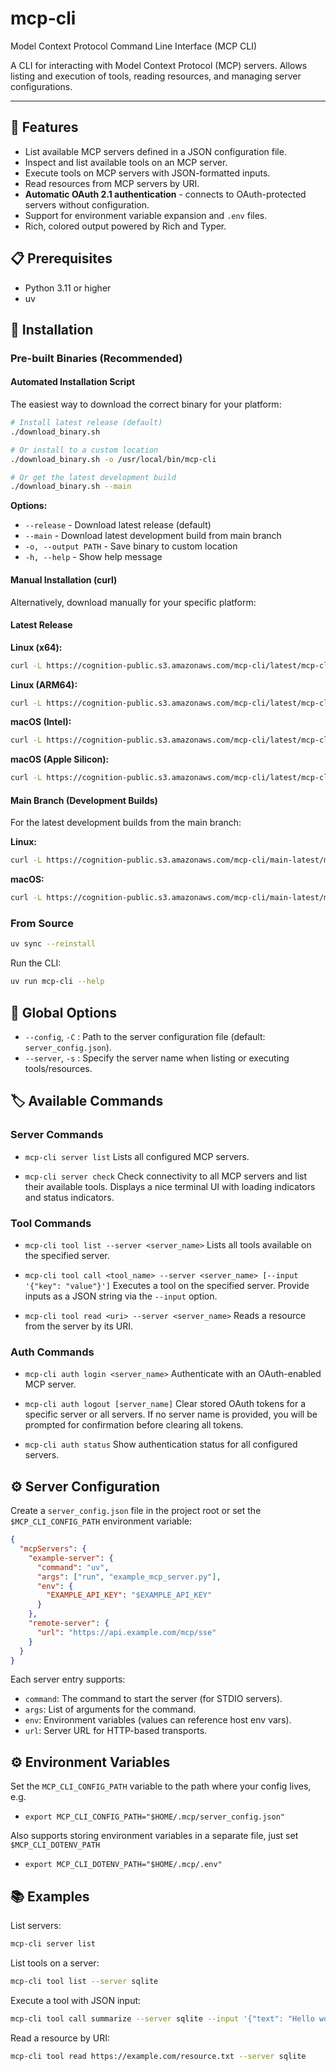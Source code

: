 # mcp-cli

Model Context Protocol Command Line Interface (MCP CLI)

A CLI for interacting with Model Context Protocol (MCP) servers. Allows listing and execution of tools, reading resources, and managing server configurations.

---

## 🌟 Features

- List available MCP servers defined in a JSON configuration file.
- Inspect and list available tools on an MCP server.
- Execute tools on MCP servers with JSON-formatted inputs.
- Read resources from MCP servers by URI.
- **Automatic OAuth 2.1 authentication** - connects to OAuth-protected servers without configuration.
- Support for environment variable expansion and `.env` files.
- Rich, colored output powered by Rich and Typer.

## 📋 Prerequisites

- Python 3.11 or higher
- uv

## 🚀 Installation

### Pre-built Binaries (Recommended)

#### Automated Installation Script

The easiest way to download the correct binary for your platform:

```bash
# Install latest release (default)
./download_binary.sh

# Or install to a custom location
./download_binary.sh -o /usr/local/bin/mcp-cli

# Or get the latest development build
./download_binary.sh --main
```

**Options:**
- `--release` - Download latest release (default)
- `--main` - Download latest development build from main branch
- `-o, --output PATH` - Save binary to custom location
- `-h, --help` - Show help message

#### Manual Installation (curl)

Alternatively, download manually for your specific platform:

#### Latest Release

**Linux (x64):**
```bash
curl -L https://cognition-public.s3.amazonaws.com/mcp-cli/latest/mcp-cli-linux-x64 -o mcp-cli && chmod +x mcp-cli
```

**Linux (ARM64):**
```bash
curl -L https://cognition-public.s3.amazonaws.com/mcp-cli/latest/mcp-cli-linux-arm64 -o mcp-cli && chmod +x mcp-cli
```

**macOS (Intel):**
```bash
curl -L https://cognition-public.s3.amazonaws.com/mcp-cli/latest/mcp-cli-macos-x64 -o mcp-cli && chmod +x mcp-cli
```

**macOS (Apple Silicon):**
```bash
curl -L https://cognition-public.s3.amazonaws.com/mcp-cli/latest/mcp-cli-macos-arm64 -o mcp-cli && chmod +x mcp-cli
```

#### Main Branch (Development Builds)

For the latest development builds from the main branch:

**Linux:**
```bash
curl -L https://cognition-public.s3.amazonaws.com/mcp-cli/main-latest/mcp-cli-linux -o mcp-cli && chmod +x mcp-cli
```

**macOS:**
```bash
curl -L https://cognition-public.s3.amazonaws.com/mcp-cli/main-latest/mcp-cli-macos -o mcp-cli && chmod +x mcp-cli
```

### From Source

```bash
uv sync --reinstall
```

Run the CLI:

```bash
uv run mcp-cli --help
```

## 🧰 Global Options

- `--config`, `-C` <path>: Path to the server configuration file (default: `server_config.json`).
- `--server`, `-s` <name>: Specify the server name when listing or executing tools/resources.


## 🏷️ Available Commands

### Server Commands

- `mcp-cli server list`
  Lists all configured MCP servers.

- `mcp-cli server check`
  Check connectivity to all MCP servers and list their available tools. Displays a nice terminal UI with loading indicators and status indicators.

### Tool Commands

- `mcp-cli tool list --server <server_name>`
  Lists all tools available on the specified server.

- `mcp-cli tool call <tool_name> --server <server_name> [--input '{"key": "value"}']`
  Executes a tool on the specified server. Provide inputs as a JSON string via the `--input` option.

- `mcp-cli tool read <uri> --server <server_name>`
  Reads a resource from the server by its URI.

### Auth Commands

- `mcp-cli auth login <server_name>`
  Authenticate with an OAuth-enabled MCP server.

- `mcp-cli auth logout [server_name]`
  Clear stored OAuth tokens for a specific server or all servers. If no server name is provided, you will be prompted for confirmation before clearing all tokens.

- `mcp-cli auth status`
  Show authentication status for all configured servers.

## ⚙️ Server Configuration

Create a `server_config.json` file in the project root or set the `$MCP_CLI_CONFIG_PATH` environment variable:

```json
{
  "mcpServers": {
    "example-server": {
      "command": "uv",
      "args": ["run", "example_mcp_server.py"],
      "env": {
        "EXAMPLE_API_KEY": "$EXAMPLE_API_KEY"
      }
    },
    "remote-server": {
      "url": "https://api.example.com/mcp/sse"
    }
  }
}
```

Each server entry supports:
- `command`: The command to start the server (for STDIO servers).
- `args`: List of arguments for the command.
- `env`: Environment variables (values can reference host env vars).
- `url`: Server URL for HTTP-based transports.

## ⚙️ Environment Variables

Set the `MCP_CLI_CONFIG_PATH` variable to the path where your config lives, e.g.

- `export MCP_CLI_CONFIG_PATH="$HOME/.mcp/server_config.json"`

Also supports storing environment variables in a separate file, just set `$MCP_CLI_DOTENV_PATH`

- `export MCP_CLI_DOTENV_PATH="$HOME/.mcp/.env"`

## 📚 Examples

List servers:

```bash
mcp-cli server list
```

List tools on a server:

```bash
mcp-cli tool list --server sqlite
```

Execute a tool with JSON input:

```bash
mcp-cli tool call summarize --server sqlite --input '{"text": "Hello world"}'
```

Read a resource by URI:

```bash
mcp-cli tool read https://example.com/resource.txt --server sqlite
```

